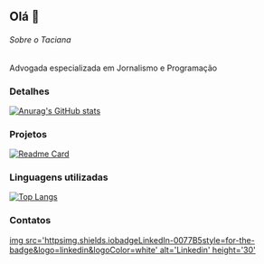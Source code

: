 ## Olá 👋

###### Sobre o Taciana
Advogada especializada em Jornalismo e Programação

### Detalhes

[![Anurag's GitHub stats](httpsgithub-readme-stats.vercel.appapiusername=tacimiwa&show_icons=true&theme=dark)](httpsgithub.tacimiwaragithub-readme-stats)

### Projetos

[![Readme Card](httpsgithub-readme-stats.vercel.appapipinusername=tacimiwa&repo=variavel&theme=dark)](httpsgithub.comanuraghazragithub-readme-stats)

### Linguagens utilizadas

[![Top Langs](httpsgithub-readme-stats.vercel.appapitop-langsusername=tacimiwa&layout=compact)](httpsgithub.comanuraghazragithub-readme-stats)


### Contatos

[img src='httpsimg.shields.iobadgeLinkedIn-0077B5style=for-the-badge&logo=linkedin&logoColor=white' alt='Linkedin' height='30'](httpswww.linkedin.com/in/tmshimokawa)

